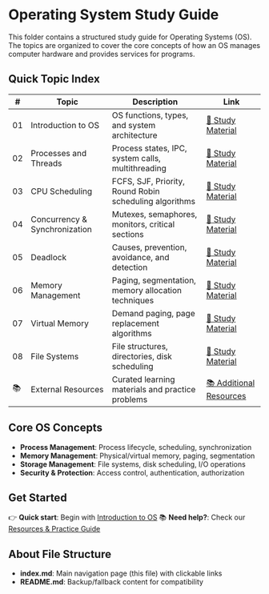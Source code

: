 # Operating System Study Guide

This folder contains a structured study guide for Operating Systems (OS). The topics are organized to cover the core concepts of how an OS manages computer hardware and provides services for programs.

## Quick Topic Index
| # | Topic | Description | Link |
|---|-------|-------------|------|
| 01 | Introduction to OS | OS functions, types, and system architecture | [📖 Study Material](01_introduction_to_os) |
| 02 | Processes and Threads | Process states, IPC, system calls, multithreading | [📖 Study Material](02_processes_and_threads) |
| 03 | CPU Scheduling | FCFS, SJF, Priority, Round Robin scheduling algorithms | [📖 Study Material](03_cpu_scheduling) |
| 04 | Concurrency & Synchronization | Mutexes, semaphores, monitors, critical sections | [📖 Study Material](04_concurrency_and_synchronization) |
| 05 | Deadlock | Causes, prevention, avoidance, and detection | [📖 Study Material](05_deadlock) |
| 06 | Memory Management | Paging, segmentation, memory allocation techniques | [📖 Study Material](06_memory_management) |
| 07 | Virtual Memory | Demand paging, page replacement algorithms | [📖 Study Material](07_virtual_memory) |
| 08 | File Systems | File structures, directories, disk scheduling | [📖 Study Material](08_file_systems) |
| 📚 | External Resources | Curated learning materials and practice problems | [📚 Additional Resources](RESOURCES) |

## Core OS Concepts
- **Process Management**: Process lifecycle, scheduling, synchronization
- **Memory Management**: Physical/virtual memory, paging, segmentation
- **Storage Management**: File systems, disk scheduling, I/O operations
- **Security & Protection**: Access control, authentication, authorization

## Get Started
👉 **Quick start**: Begin with [Introduction to OS](01_introduction_to_os)
📚 **Need help?**: Check our [Resources & Practice Guide](RESOURCES)

## About File Structure
- **index.md**: Main navigation page (this file) with clickable links
- **README.md**: Backup/fallback content for compatibility
